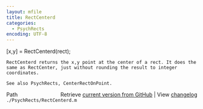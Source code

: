 ```yaml
---
layout: mfile
title: RectCenterd
categories:
  - PsychRects
encoding: UTF-8
---
```


   \[x,y\] = RectCenterd\(rect\);

    RectCenterd returns the x,y point at the center of a rect. It does the
    same as RectCenter, just without rounding the result to integer
    coordinates.

    See also PsychRects, CenterRectOnPoint.


<div class="code_header" style="text-align:right;">
  <span style="float:left;">Path&nbsp;&nbsp;</span> <span class="counter">Retrieve <a href=
  "https://raw.github.com/Psychtoolbox-3/Psychtoolbox-3/beta/./PsychRects/RectCenterd.m">current version from GitHub</a> | View <a href=
  "https://github.com/Psychtoolbox-3/Psychtoolbox-3/commits/beta/./PsychRects/RectCenterd.m">changelog</a></span>
</div>
<div class="code">
  <code>./PsychRects/RectCenterd.m</code>
</div>
